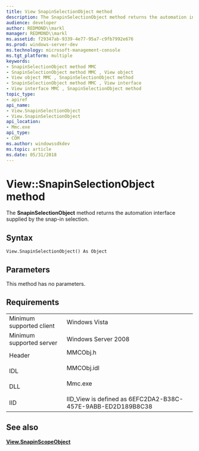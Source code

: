 ```yaml
---
title: View SnapinSelectionObject method
description: The SnapinSelectionObject method returns the automation interface supplied by the snap-in selection.
audience: developer
author: REDMOND\\markl
manager: REDMOND\\markl
ms.assetid: f29347ab-9339-4e77-95a7-c9fb7992e676
ms.prod: windows-server-dev
ms.technology: microsoft-management-console
ms.tgt_platform: multiple
keywords:
- SnapinSelectionObject method MMC
- SnapinSelectionObject method MMC , View object
- View object MMC , SnapinSelectionObject method
- SnapinSelectionObject method MMC , View interface
- View interface MMC , SnapinSelectionObject method
topic_type:
- apiref
api_name:
- View.SnapinSelectionObject
- View.SnapinSelectionObject
api_location:
- Mmc.exe
api_type:
- COM
ms.author: windowssdkdev
ms.topic: article
ms.date: 05/31/2018
---
```


# View::SnapinSelectionObject method

The **SnapinSelectionObject** method returns the automation interface supplied by the snap-in selection.

## Syntax


```VB
View.SnapinSelectionObject() As Object
```



## Parameters

This method has no parameters.

## Requirements



|                                     |                                                                                       |
|-------------------------------------|---------------------------------------------------------------------------------------|
| Minimum supported client<br/> | Windows Vista<br/>                                                              |
| Minimum supported server<br/> | Windows Server 2008<br/>                                                        |
| Header<br/>                   | <dl> <dt>MMCObj.h</dt> </dl>   |
| IDL<br/>                      | <dl> <dt>MMCObj.idl</dt> </dl> |
| DLL<br/>                      | <dl> <dt>Mmc.exe</dt> </dl>    |
| IID<br/>                      | IID\_View is defined as 6EFC2DA2-B38C-457E-9ABB-ED2D189B8C38<br/>               |



## See also

<dl> <dt>

[**View.SnapinScopeObject**](view-snapinscopeobject.md)
</dt> </dl>

 

 





